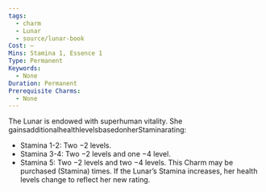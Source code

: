 ```yaml
---
tags:
  - charm
  - Lunar
  - source/lunar-book
Cost: —
Mins: Stamina 1, Essence 1
Type: Permanent
Keywords:
  - None
Duration: Permanent
Prerequisite Charms:
  - None
---
```

The Lunar is endowed with superhuman vitality. She gainsadditionalhealthlevelsbasedonherStaminarating: 
-  Stamina 1-2: Two −2 levels. 
-  Stamina 3-4: Two −2 levels and one −4 level. 
-  Stamina 5: Two −2 levels and two −4 levels. This Charm may be purchased (Stamina) times. If the Lunar’s Stamina increases, her health levels change to reflect her new rating.